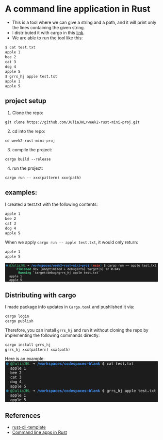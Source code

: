 # A command line application in Rust
* This is a tool where we can give a string and a path, and it will print only the lines containing the given string.
* I distributed it with cargo in this [link](https://crates.io/crates/grrs_hj).
* We are able to run the tool like this:
```
$ cat test.txt
apple 1
bee 2
cat 3
dog 4
apple 5
$ grrs_hj apple test.txt
apple 1
apple 5
```

## project setup
1. Clone the repo:
```
git clone https://github.com/JuliaJHL/week2-rust-mini-proj.git
```
2. cd into the repo:
```
cd week2-rust-mini-proj
```
3. compile the project:
```
cargo build --release
```
4. run the project:
```
cargo run -- xxx(pattern) xxx(path)
```

## examples:
I created a test.txt with the following contents:
```
apple 1
bee 2
cat 3
dog 4
apple 5
```
When we apply `cargo run -- apple test.txt`, it would only return:
```
apple 1
apple 5
```
![run_img](https://github.com/JuliaJHL/imgs_readme/blob/main/run.png)

## Distributing with cargo
I made package info updates in `Cargo.toml` and pushlished it via:
```
cargo login
cargo publish
```
Therefore, you can install `grrs_hj`  and run it without cloning the repo by implementing the following commands directly:
```
cargo install grrs_hj
grrs_hj xxx(pattern) xxx(path)
```
Here is an example:
![grrs_hj](https://github.com/JuliaJHL/imgs_readme/blob/main/grrs_hj_new.png)


## References

* [rust-cli-template](https://github.com/kbknapp/rust-cli-template)
* [Command line apps in Rust](https://rust-cli.github.io/book/index.html)
